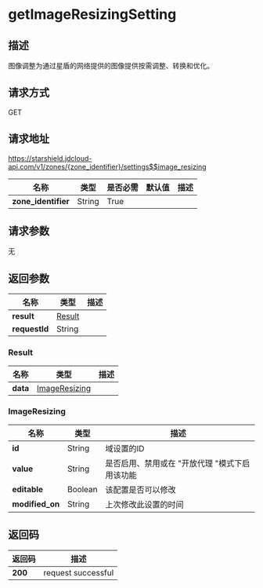 # getImageResizingSetting


## 描述
图像调整为通过星盾的网络提供的图像提供按需调整、转换和优化。

## 请求方式
GET

## 请求地址
https://starshield.jdcloud-api.com/v1/zones/{zone_identifier}/settings$$image_resizing

|名称|类型|是否必需|默认值|描述|
|---|---|---|---|---|
|**zone_identifier**|String|True| | |

## 请求参数
无


## 返回参数
|名称|类型|描述|
|---|---|---|
|**result**|[Result](getImageResizingSetting#result)| |
|**requestId**|String| |

### <div id="result">Result</div>
|名称|类型|描述|
|---|---|---|
|**data**|[ImageResizing](getImageResizingSetting#imageresizing)| |
### <div id="imageresizing">ImageResizing</div>
|名称|类型|描述|
|---|---|---|
|**id**|String|域设置的ID|
|**value**|String|是否启用、禁用或在 "开放代理 "模式下启用该功能|
|**editable**|Boolean|该配置是否可以修改|
|**modified_on**|String|上次修改此设置的时间|

## 返回码
|返回码|描述|
|---|---|
|**200**|request successful|
